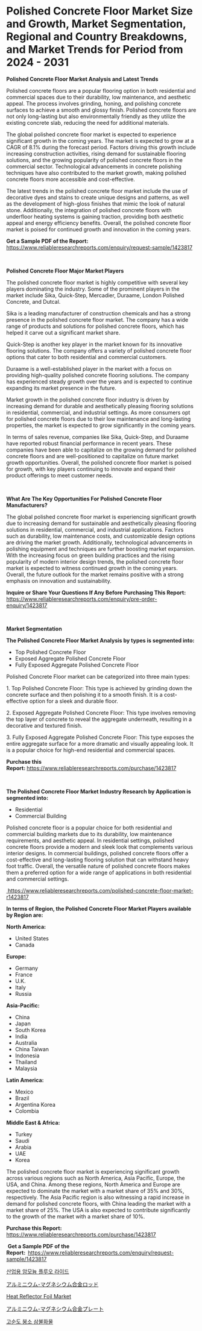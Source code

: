 <p><h1>Polished Concrete Floor Market Size and Growth, Market Segmentation, Regional and Country Breakdowns, and Market Trends for Period from 2024 -  2031</h1></p><p><strong>Polished Concrete Floor Market Analysis and Latest Trends</strong></p>
<p><p>Polished concrete floors are a popular flooring option in both residential and commercial spaces due to their durability, low maintenance, and aesthetic appeal. The process involves grinding, honing, and polishing concrete surfaces to achieve a smooth and glossy finish. Polished concrete floors are not only long-lasting but also environmentally friendly as they utilize the existing concrete slab, reducing the need for additional materials.</p><p>The global polished concrete floor market is expected to experience significant growth in the coming years. The market is expected to grow at a CAGR of 8.1% during the forecast period. Factors driving this growth include increasing construction activities, rising demand for sustainable flooring solutions, and the growing popularity of polished concrete floors in the commercial sector. Technological advancements in concrete polishing techniques have also contributed to the market growth, making polished concrete floors more accessible and cost-effective.</p><p>The latest trends in the polished concrete floor market include the use of decorative dyes and stains to create unique designs and patterns, as well as the development of high-gloss finishes that mimic the look of natural stone. Additionally, the integration of polished concrete floors with underfloor heating systems is gaining traction, providing both aesthetic appeal and energy efficiency benefits. Overall, the polished concrete floor market is poised for continued growth and innovation in the coming years.</p></p>
<p><strong>Get a Sample PDF of the Report:&nbsp;</strong> <a href="https://www.reliableresearchreports.com/enquiry/request-sample/1423817">https://www.reliableresearchreports.com/enquiry/request-sample/1423817</a></p>
<p>&nbsp;</p>
<p><strong>Polished Concrete Floor Major Market Players</strong></p>
<p><p>The polished concrete floor market is highly competitive with several key players dominating the industry. Some of the prominent players in the market include Sika, Quick-Step, Mercadier, Duraame, London Polished Concrete, and Dutcal.</p><p>Sika is a leading manufacturer of construction chemicals and has a strong presence in the polished concrete floor market. The company has a wide range of products and solutions for polished concrete floors, which has helped it carve out a significant market share.</p><p>Quick-Step is another key player in the market known for its innovative flooring solutions. The company offers a variety of polished concrete floor options that cater to both residential and commercial customers.</p><p>Duraame is a well-established player in the market with a focus on providing high-quality polished concrete flooring solutions. The company has experienced steady growth over the years and is expected to continue expanding its market presence in the future.</p><p>Market growth in the polished concrete floor industry is driven by increasing demand for durable and aesthetically pleasing flooring solutions in residential, commercial, and industrial settings. As more consumers opt for polished concrete floors due to their low maintenance and long-lasting properties, the market is expected to grow significantly in the coming years.</p><p>In terms of sales revenue, companies like Sika, Quick-Step, and Duraame have reported robust financial performance in recent years. These companies have been able to capitalize on the growing demand for polished concrete floors and are well-positioned to capitalize on future market growth opportunities. Overall, the polished concrete floor market is poised for growth, with key players continuing to innovate and expand their product offerings to meet customer needs.</p></p>
<p>&nbsp;</p>
<p><strong>What Are The Key Opportunities For Polished Concrete Floor Manufacturers?</strong></p>
<p><p>The global polished concrete floor market is experiencing significant growth due to increasing demand for sustainable and aesthetically pleasing flooring solutions in residential, commercial, and industrial applications. Factors such as durability, low maintenance costs, and customizable design options are driving the market growth. Additionally, technological advancements in polishing equipment and techniques are further boosting market expansion. With the increasing focus on green building practices and the rising popularity of modern interior design trends, the polished concrete floor market is expected to witness continued growth in the coming years. Overall, the future outlook for the market remains positive with a strong emphasis on innovation and sustainability.</p></p>
<p><strong>Inquire or Share Your Questions If Any Before Purchasing This Report:</strong> <a href="https://www.reliableresearchreports.com/enquiry/pre-order-enquiry/1423817">https://www.reliableresearchreports.com/enquiry/pre-order-enquiry/1423817</a></p>
<p>&nbsp;</p>
<p><strong>Market Segmentation</strong></p>
<p><strong>The Polished Concrete Floor Market Analysis by types is segmented into:</strong></p>
<p><ul><li>Top Polished Concrete Floor</li><li>Exposed Aggregate Polished Concrete Floor</li><li>Fully Exposed Aggregate Polished Concrete Floor</li></ul></p>
<p><p>Polished Concrete Floor market can be categorized into three main types:</p><p>1. Top Polished Concrete Floor: This type is achieved by grinding down the concrete surface and then polishing it to a smooth finish. It is a cost-effective option for a sleek and durable floor.</p><p>2. Exposed Aggregate Polished Concrete Floor: This type involves removing the top layer of concrete to reveal the aggregate underneath, resulting in a decorative and textured finish.</p><p>3. Fully Exposed Aggregate Polished Concrete Floor: This type exposes the entire aggregate surface for a more dramatic and visually appealing look. It is a popular choice for high-end residential and commercial spaces.</p></p>
<p><strong>Purchase this Report:&nbsp;</strong><a href="https://www.reliableresearchreports.com/purchase/1423817">https://www.reliableresearchreports.com/purchase/1423817</a></p>
<p>&nbsp;</p>
<p><strong>The Polished Concrete Floor Market Industry Research by Application is segmented into:</strong></p>
<p><ul><li>Residential</li><li>Commercial Building</li></ul></p>
<p><p>Polished concrete floor is a popular choice for both residential and commercial building markets due to its durability, low maintenance requirements, and aesthetic appeal. In residential settings, polished concrete floors provide a modern and sleek look that complements various interior designs. In commercial buildings, polished concrete floors offer a cost-effective and long-lasting flooring solution that can withstand heavy foot traffic. Overall, the versatile nature of polished concrete floors makes them a preferred option for a wide range of applications in both residential and commercial settings.</p></p>
<p><a href="https://www.reliableresearchreports.com/polished-concrete-floor-market-r1423817">&nbsp;https://www.reliableresearchreports.com/polished-concrete-floor-market-r1423817</a></p>
<p><strong>In terms of Region, the Polished Concrete Floor Market Players available by Region are:</strong></p>
<p>
    <p> <strong> North America: </strong>
        <ul>
            <li>United States</li>
            <li>Canada</li>
        </ul>
        </p> 
    <p> <strong> Europe: </strong>
        <ul>
            <li>Germany</li>
            <li>France</li>
            <li>U.K.</li>
            <li>Italy</li>
            <li>Russia</li>
        </ul>
        </p> 
    <p> <strong> Asia-Pacific: </strong>
        <ul>
            <li>China</li>
            <li>Japan</li>
            <li>South Korea</li>
            <li>India</li>
            <li>Australia</li>
            <li>China Taiwan</li>
            <li>Indonesia</li>
            <li>Thailand</li>
            <li>Malaysia</li>
        </ul>
        </p> 
    <p> <strong> Latin America: </strong>
        <ul>
            <li>Mexico</li>
            <li>Brazil</li>
            <li>Argentina Korea</li>
            <li>Colombia</li>
        </ul>
        </p> 
    <p> <strong> Middle East & Africa: </strong>
        <ul>
            <li>Turkey</li>
            <li>Saudi</li>
            <li>Arabia</li>
            <li>UAE</li>
            <li>Korea</li>
        </ul>
    </p>
    </p>
<p><p>The polished concrete floor market is experiencing significant growth across various regions such as North America, Asia Pacific, Europe, the USA, and China. Among these regions, North America and Europe are expected to dominate the market with a market share of 35% and 30%, respectively. The Asia Pacific region is also witnessing a rapid increase in demand for polished concrete floors, with China leading the market with a market share of 25%. The USA is also expected to contribute significantly to the growth of the market with a market share of 10%.</p></p>
<p><strong>Purchase this Report: </strong><a href="https://www.reliableresearchreports.com/purchase/1423817">https://www.reliableresearchreports.com/purchase/1423817</a></p>
<p>&nbsp;<strong>Get a Sample PDF of the Report:&nbsp;&nbsp;</strong><a href="https://www.reliableresearchreports.com/enquiry/request-sample/1423817">https://www.reliableresearchreports.com/enquiry/request-sample/1423817</a></p>
<p><strong></strong></p>
<p><p><a href="https://medium.com/@londonacobson5656/%EC%82%B0%EC%97%85-%EC%95%94%EB%AA%A8%EB%8A%84-%ED%94%8C%EB%A3%A8%EC%98%A4%EB%9D%BC%EC%9D%B4%EB%93%9C-%EC%8B%9C%EC%9E%A5-%EA%B7%9C%EB%AA%A8-%EB%B0%8F-%EC%A0%90%EC%9C%A0%EC%9C%A8-%EB%B6%84%EC%84%9D-%EC%84%B1%EC%9E%A5-%EB%8F%99%ED%96%A5-%EB%B0%8F-%EC%98%88%EC%B8%A1-2024-2031-aace499ee0f1">산업용 암모늄 플루오 라이드</a></p><p><a href="https://medium.com/@darieenson678546/%E3%82%B0%E3%83%AD%E3%83%BC%E3%83%90%E3%83%AB%E3%82%A2%E3%83%AB%E3%83%9F%E3%83%8B%E3%82%A6%E3%83%A0%E3%83%9E%E3%82%B0%E3%83%8D%E3%82%B7%E3%82%A6%E3%83%A0%E5%90%88%E9%87%91%E6%A3%92%E5%B8%82%E5%A0%B4%E3%81%AE%E5%8C%85%E6%8B%AC%E7%9A%84%E3%81%AA%E5%88%86%E6%9E%90-%E6%88%90%E9%95%B7%E3%83%88%E3%83%AC%E3%83%B3%E3%83%89-%E5%B8%82%E5%A0%B4%E4%BA%88%E6%B8%AC-2024%E5%B9%B4-2031%E5%B9%B4-933dc13ffecd">アルミニウム-マグネシウム合金ロッド</a></p><p><a href="https://github.com/gulaimolin/Market-Research-Report-List-5/blob/main/heat-reflector-foil-market.md">Heat Reflector Foil Market</a></p><p><a href="https://medium.com/@darieenson678546/%E6%AC%A1%E3%81%AE%E6%96%87%E7%AB%A0%E3%82%92%E6%97%A5%E6%9C%AC%E8%AA%9E%E3%81%AB%E7%BF%BB%E8%A8%B3%E3%81%97%E3%81%A6%E3%81%8F%E3%81%A0%E3%81%95%E3%81%84-2024%E5%B9%B4%E3%81%8B%E3%82%892031%E5%B9%B4%E3%81%BE%E3%81%A7%E3%81%AE%E6%9C%9F%E9%96%93%E3%81%AB%E3%81%8A%E3%81%91%E3%82%8B%E3%82%B0%E3%83%AD%E3%83%BC%E3%83%90%E3%83%AB%E3%81%AA%E3%82%A2%E3%83%AB%E3%83%9F%E3%83%8B%E3%82%A6%E3%83%A0%E3%83%9E%E3%82%B0%E3%83%8D%E3%82%B7%E3%82%A6%E3%83%A0%E5%90%88%E9%87%91%E6%9D%BF%E5%B8%82%E5%A0%B4%E3%81%AE%E6%A9%9F%E4%BC%9A%E3%81%A8%E4%BA%88%E6%B8%AC-9d1ca93eec00">アルミニウム-マグネシウム合金プレート</a></p><p><a href="https://medium.com/@londonacobson5656/%EA%B3%A0%EC%88%9C%EB%8F%84-%EB%B3%B4%EB%A1%A0-%EC%82%BC%ED%94%8C%EB%A3%A8%EC%98%A4%EB%9D%BC%EC%9D%B4%EB%93%9C-%EC%8B%9C%EC%9E%A5-%EA%B7%9C%EB%AA%A8-%EC%8B%9C%EC%9E%A5-%EC%84%B8%EB%B6%84%ED%99%94-%EC%8B%9C%EC%9E%A5-%ED%8A%B8%EB%A0%8C%EB%93%9C-%EB%B0%8F-%EC%84%B1%EC%9E%A5-%EB%B6%84%EC%84%9D-%EC%98%88%EC%B8%A1-2031%EB%85%84%EA%B9%8C%EC%A7%80-bb85fe2aeb62">고순도 붕소 삼불화물</a></p></p>